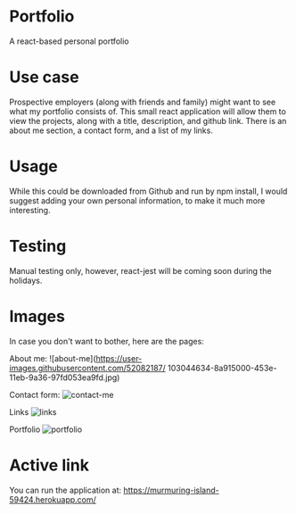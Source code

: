 # Portfolio
A react-based personal portfolio

# Use case
Prospective employers (along with friends and family) might want to see what my portfolio consists of. This small react application will allow them to view the projects, along with a title, description, and github link. There is an about me section, a contact form, and a list of my links.

# Usage
While this could be downloaded from Github and run by npm install, I would suggest adding your own personal information, to make it much more interesting.

# Testing
Manual testing only, however, react-jest will be coming soon during the holidays.

# Images
In case you don't want to bother, here are the pages:

About me:
![about-me](https://user-images.githubusercontent.com/52082187/
103044634-8a915000-453e-11eb-9a36-97fd053ea9fd.jpg)

Contact form:
![contact-me](https://user-images.githubusercontent.com/52082187/103044644-9250f480-453e-11eb-82e7-ee3cff7343e1.jpg)

Links
![links](https://user-images.githubusercontent.com/52082187/103044669-a137a700-453e-11eb-8ad7-7a6cc6c896f9.jpg)

Portfolio
![portfolio](https://user-images.githubusercontent.com/52082187/103044675-a694f180-453e-11eb-9a90-b75cb2407ece.jpg)

# Active link
You can run the application at: https://murmuring-island-59424.herokuapp.com/